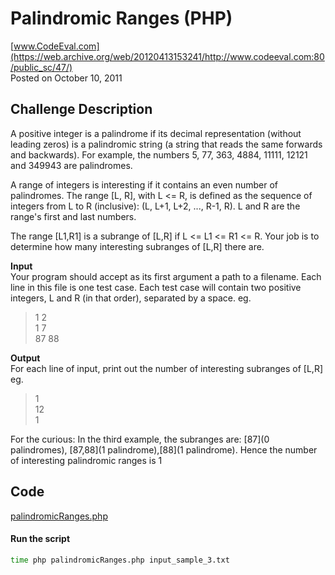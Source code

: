 # Palindromic Ranges (PHP) <br />
[www.CodeEval.com](https://web.archive.org/web/20120413153241/http://www.codeeval.com:80/public_sc/47/) <br />
Posted on October 10, 2011

## Challenge Description

A positive integer is a palindrome if its decimal representation (without leading zeros) is a palindromic string (a string that reads the same forwards and backwards). For example, the numbers 5, 77, 363, 4884, 11111, 12121 and 349943 are palindromes.

A range of integers is interesting if it contains an even number of palindromes. The range [L, R], with L <= R, is defined as the sequence of integers from L to R (inclusive): (L, L+1, L+2, \..., R-1, R). L and R are the range's first and last numbers.

The range [L1,R1] is a subrange of [L,R] if L <= L1 <= R1 <= R. Your job is to determine how many interesting subranges of [L,R] there are.

**Input**<br/>Your program should accept as its first argument a path to a filename. Each line in this file is one test case. Each test case will contain two positive integers, L and R (in that order), separated by a space. eg. 

> 1 2<br />
1 7<br />
87 88

**Output**<br/>For each line of input, print out the number of interesting subranges of [L,R] eg. 

> 1<br/>
12<br/>
1

For the curious: In the third example, the subranges are: [87](0 palindromes), [87,88](1 palindrome),[88](1 palindrome). Hence the number of interesting palindromic ranges is 1


## Code

[palindromicRanges.php](https://github.com/wrightben/codeeval/blob/master/code/palindromicRanges.php)

#### Run the script
```sh
time php palindromicRanges.php input_sample_3.txt
```